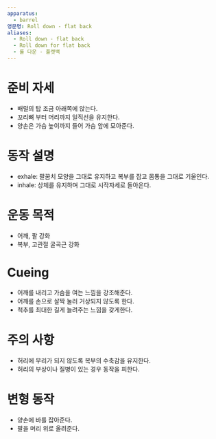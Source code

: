 ```yaml
---
apparatus:
  - barrel
영문명: Roll down - flat back
aliases:
  - Roll down - flat back
  - Roll down for flat back
  - 롤 다운 - 플랫백
---
```


# 준비 자세

- 배럴의 탑 조금 아래쪽에 앉는다.
- 꼬리뼈 부터 머리까지 일직선을 유지한다.
- 양손은 가슴 높이까지 들어 가슴 앞에 모아준다.

# 동작 설명

- exhale: 팔꿈치 모양을 그대로 유지하고 복부를 잡고 몸통을 그대로 기울인다.
- inhale: 상체를 유지하며 그대로 시작자세로 돌아온다.

# 운동 목적

- 어깨, 팔 강화
- 복부, 고관절 굴곡근 강화

# Cueing

- 어깨를 내리고 가슴을 여는 느낌을 강조해준다.
- 어깨를 손으로 살짝 눌러 거상되지 않도록 한다.
- 척추를 최대한 길게 늘려주는 느낌을 갖게한다.

# 주의 사항

- 허리에 무리가 되지 않도록 복부의 수축감을 유지한다.
- 허리의 부상이나 질병이 있는 경우 동작을 피한다.

# 변형 동작

- 양손에 바를 잡아준다.
- 팔을 머리 위로 올려준다.
